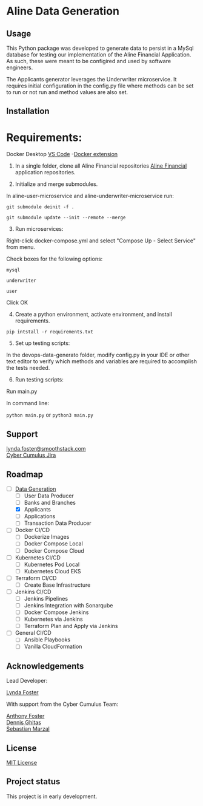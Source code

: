 # Aline Data Generation

## Usage
This Python package was developed to generate data to persist in a MySql database for testing our implementation of the Aline Financial Application. As such, these were meant to be configired and used by software engineers.

The Applicants generator leverages the Underwriter microservice. It requires initial configuration in the config.py file where methods can be set to run or not run and method values are also set.  

## Installation

# Requirements:
Docker Desktop
[VS Code](https://code.visualstudio.com)
    -[Docker extension](https://code.visualstudio.com/docs/containers/overview)

1. In a single folder, clone all Aline Financial repositories
[Aline Financial](https://git1.smoothstack.com/cohorts/2022/organizations/cyber-cumulus/lynda-foster) application repositories.

2. Initialize and merge submodules.

In aline-user-microservice and aline-underwriter-microservice run:

`git submodule deinit -f .`

`git submodule update --init --remote --merge`

3. Run microservices:

Right-click docker-compose.yml and select "Compose Up - Select Service" from menu. 

Check boxes for the following options:

`mysql`

`underwriter`

`user`

Click OK

4. Create a python environment, activate environment, and install requirements. 

`pip intstall -r requirements.txt`

5. Set up testing scripts:

In the devops-data-generato folder, modify config.py in your IDE or other text editor to verify which methods and variables are required to accomplish the tests needed. 

6. Run testing scripts:

Run main.py

In command line:  

`python main.py` or `python3 main.py`

## Support
lynda.foster@smoothstack.com<br>
[Cyber Cumulus Jira](https://cyber-cumulus-smoothstack.atlassian.net/jira/software/projects/CC/boards/1)

## Roadmap
- [ ] [Data Generation](https://git1.smoothstack.com/cohorts/2022/organizations/cyber-cumulus/lynda-foster/aline-data-generation)
    - [ ] User Data Producer
    - [ ] Banks and Branches
    - [x] Applicants
    - [ ] Applications
    - [ ] Transaction Data Producer
- [ ] Docker CI/CD
    - [ ] Dockerize Images
    - [ ] Docker Compose Local
    - [ ] Docker Compose Cloud
- [ ] Kubernetes CI/CD
    - [ ] Kubernetes Pod Local
    - [ ] Kubernetes Cloud EKS
- [ ] Terraform CI/CD
    - [ ] Create Base Infrastructure
- [ ] Jenkins CI/CD
    - [ ] Jenkins Pipelines
    - [ ] Jenkins Integration with Sonarqube
    - [ ] Docker Compose Jenkins
    - [ ] Kubernetes via Jenkins
    - [ ] Terraform Plan and Apply via Jenkins
- [ ] General CI/CD
    - [ ] Ansible Playbooks
    - [ ] Vanilla CloudFormation

## Acknowledgements
Lead Developer:

[Lynda Foster](https://git1.smoothstack.com/lynda.foster)

With support from the Cyber Cumulus Team:

[Anthony Foster](https://git1.smoothstack.com/anthony.foster)<br>
[Dennis Ghitas](https://git1.smoothstack.com/dennis.ghitas)<br>
[Sebastian Marzal](https://git1.smoothstack.com/sebastian.marzal)

## License
[MIT License](LICENSE.md)

## Project status
This project is in early development. 
